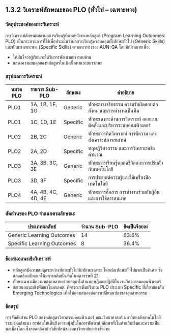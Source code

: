 ## 1.3.2 วิเคราะห์ลักษณะของ PLO (ทั่วไป – เฉพาะทาง)

### วัตถุประสงค์ของการวิเคราะห์
การวิเคราะห์ลักษณะของผลการเรียนรู้ที่คาดหวังของหลักสูตร (Program Learning Outcomes: PLO) เป็นกระบวนการที่ใช้เพื่อประเมินว่าผลการเรียนรู้ครอบคลุมทั้งทักษะทั่วไป (Generic Skills) และทักษะเฉพาะทาง (Specific Skills) ตามแนวทางของ AUN-QA โดยมีเป้าหมายเพื่อ:
- ให้มั่นใจว่าผู้เรียนจะได้รับการพัฒนาอย่างรอบด้าน
- แสดงความสมดุลของหลักสูตรในเชิงเนื้อหาและสมรรถนะ

### สรุปผลการวิเคราะห์

| หมวด PLO | รายการ Sub-PLO                             | ลักษณะ | คำอธิบาย |
|----------|---------------------------------------------|--------|-----------|
| PLO1     | 1A, 1B, 1F, 1G                              | Generic | ทักษะทางจริยธรรม ความรับผิดชอบต่อสังคม และการทำงานเป็นทีม |
| PLO1     | 1C, 1D, 1E                                  | Specific | ทักษะเฉพาะด้านการวิเคราะห์ ออกแบบ ติดตั้งและบริหารระบบคอมพิวเตอร์ |
| PLO2     | 2B, 2C                                       | Generic | ทักษะการคิดวิเคราะห์ การตีความ และสังเคราะห์สารสนเทศ |
| PLO2     | 2A, 2D                                       | Specific | ทฤษฎีวิศวกรรม และการวิเคราะห์เชิงคำนวณ |
| PLO3     | 3A, 3B, 3C, 3E                              | Generic | ทักษะการเรียนรู้ตลอดชีวิตและการปรับตัวกับเทคโนโลยี |
| PLO3     | 3D, 3F                                       | Specific | การประยุกต์ความรู้และใช้เครื่องมือเทคโนโลยี |
| PLO4     | 4A, 4B, 4C, 4D, 4E                          | Generic | ทักษะการสื่อสาร การทำงานร่วมกับผู้อื่น และการใช้สารสนเทศ |

### สัดส่วนของ PLO จำแนกตามลักษณะ

| ประเภทผลลัพธ์       | จำนวน Sub-PLO | คิดเป็นร้อยละ |
|---------------------|----------------|----------------|
| Generic Learning Outcomes  | 14             | 63.6%         |
| Specific Learning Outcomes | 8              | 36.4%         |

### ข้อเสนอแนะเชิงวิเคราะห์
- หลักสูตรมีความสมดุลระหว่างทักษะทั่วไปกับทักษะเฉพาะ โดยเน้นทักษะทั่วไปมากเป็นพิเศษ ซึ่งสอดคล้องกับแนวโน้มการผลิตบัณฑิตในศตวรรษที่ 21
- ทักษะเฉพาะมีความหลากหลายครอบคลุมทั้งด้านทฤษฎีและปฏิบัติในงานวิศวกรรมคอมพิวเตอร์
- ข้อเสนอแนะเชิงพัฒนาในอนาคต: พิจารณาเพิ่มปริมาณ PLO ประเภท Specific ที่เกี่ยวข้องกับ Emerging Technologies เพื่อให้ตอบสนองต่อการเปลี่ยนแปลงของอุตสาหกรรม

### ข้อสรุป
การจัดสัดส่วน PLO ของหลักสูตรวิศวกรรมคอมพิวเตอร์ คณะวิทยาศาสตร์ มหาวิทยาลัยเทคโนโลยีราชมงคลล้านนา สะท้อนให้เห็นถึงความมุ่งมั่นในการพัฒนานักศึกษาทั้งในด้านวิชาชีพและความเป็นพลเมืองโลก ซึ่งสอดคล้องกับวิสัยทัศน์ของมหาวิทยาลัยอย่างชัดเจน


